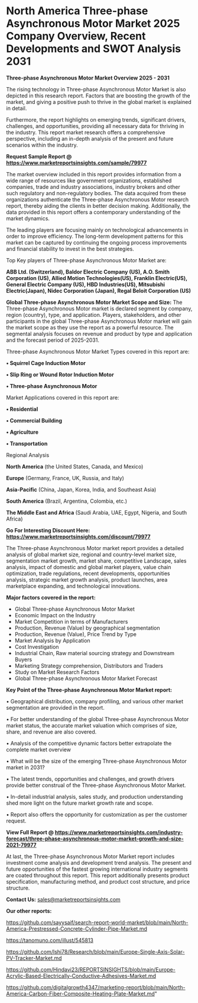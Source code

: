 # North America Three-phase Asynchronous Motor Market 2025 Company Overview, Recent Developments and SWOT Analysis 2031

<Strong> Three-phase Asynchronous Motor Market Overview 2025 - 2031</strong>

The rising technology in Three-phase Asynchronous Motor Market is also depicted in this research report. Factors that are boosting the growth of the market, and giving a positive push to thrive in the global market is explained in detail.

Furthermore, the report highlights on emerging trends, significant drivers, challenges, and opportunities, providing all necessary data for thriving in the industry. This report market research offers a comprehensive perspective, including an in-depth analysis of the present and future scenarios within the industry.

<strong>Request Sample Report @ <a href=https://www.marketreportsinsights.com/sample/79977>https://www.marketreportsinsights.com/sample/79977</a></strong>

The market overview included in this report provides information from a wide range of resources like government organizations, established companies, trade and industry associations, industry brokers and other such regulatory and non-regulatory bodies. The data acquired from these organizations authenticate the Three-phase Asynchronous Motor research report, thereby aiding the clients in better decision making. Additionally, the data provided in this report offers a contemporary understanding of the market dynamics.

The leading players are focusing mainly on technological advancements in order to improve efficiency. The long-term development patterns for this market can be captured by continuing the ongoing process improvements and financial stability to invest in the best strategies.

Top Key players of Three-phase Asynchronous Motor Market are:

<strong>ABB Ltd. (Switzerland), Baldor Electric Company (US), A.O. Smith Corporation (US), Allied Motion Technologies(US), Franklin Electric(US), General Electric Company (US), HBD Industries(US), Mitsubishi Electric(Japan), Nidec Corporation (Japan), Regal Beloit Corporation (US)</strong>

<strong><b>Global Three-phase Asynchronous Motor Market Scope and Size:</b></strong>
The Three-phase Asynchronous Motor market is declared segment by company, region (country), type, and application. Players, stakeholders, and other participants in the global Three-phase Asynchronous Motor market will gain the market scope as they use the report as a powerful resource. The segmental analysis focuses on revenue and product by type and application and the forecast period of 2025-2031.

Three-phase Asynchronous Motor Market Types covered in this report are:

<strong>• Squirrel Cage Induction Motor

• Slip Ring or Wound Rotor Induction Motor

• Three-phase Asynchronous Motor</strong>

Market Applications covered in this report are:

<strong>• Residential

• Commercial Building

• Agriculture

• Transportation</strong> 

Regional Analysis

<strong>North America</strong> (the United States, Canada, and Mexico)

<strong>Europe</strong> (Germany, France, UK, Russia, and Italy)

<strong>Asia-Pacific</strong> (China, Japan, Korea, India, and Southeast Asia)

<strong>South America</strong> (Brazil, Argentina, Colombia, etc.)

<strong>The Middle East and Africa</strong> (Saudi Arabia, UAE, Egypt, Nigeria, and South Africa)

<strong>Go For Interesting Discount Here: <a href=https://www.marketreportsinsights.com/discount/79977>https://www.marketreportsinsights.com/discount/79977</a></strong>

The Three-phase Asynchronous Motor market report provides a detailed analysis of global market size, regional and country-level market size, segmentation market growth, market share, competitive Landscape, sales analysis, impact of domestic and global market players, value chain optimization, trade regulations, recent developments, opportunities analysis, strategic market growth analysis, product launches, area marketplace expanding, and technological innovations.

<strong><b>Major factors covered in the report:</b></strong>
<ul>
  <li>Global Three-phase Asynchronous Motor Market </li>
  <li>Economic Impact on the Industry</li>
  <li>Market Competition in terms of Manufacturers</li>
  <li>Production, Revenue (Value) by geographical segmentation</li>
  <li>Production, Revenue (Value), Price Trend by Type</li>
  <li>Market Analysis by Application</li>
  <li>Cost Investigation</li>
  <li>Industrial Chain, Raw material sourcing strategy and Downstream Buyers</li>
  <li>Marketing Strategy comprehension, Distributors and Traders</li>
  <li>Study on Market Research Factors</li>
  <li>Global Three-phase Asynchronous Motor Market Forecast</li>
</ul>

<strong><b>Key Point of the Three-phase Asynchronous Motor Market report:</b></strong>

• Geographical distribution, company profiling, and various other market segmentation are provided in the report.

• For better understanding of the global Three-phase Asynchronous Motor market status, the accurate market valuation which comprises of size, share, and revenue are also covered.

• Analysis of the competitive dynamic factors better extrapolate the complete market overview

• What will be the size of the emerging Three-phase Asynchronous Motor market in 2031?

• The latest trends, opportunities and challenges, and growth drivers provide better construal of the Three-phase Asynchronous Motor Market.

• In-detail industrial analysis, sales study, and production understanding shed more light on the future market growth rate and scope.

• Report also offers the opportunity for customization as per the customer request.

<strong><b>View Full Report @ <a href=https://www.marketreportsinsights.com/industry-forecast/three-phase-asynchronous-motor-market-growth-and-size-2021-79977>https://www.marketreportsinsights.com/industry-forecast/three-phase-asynchronous-motor-market-growth-and-size-2021-79977</a></b></strong>


At last, the Three-phase Asynchronous Motor Market report includes investment come analysis and development trend analysis. The present and future opportunities of the fastest growing international industry segments are coated throughout this report. This report additionally presents product specification, manufacturing method, and product cost structure, and price structure.

<strong>Contact Us:</strong>
sales@marketreportsinsights.com

<strong>Our other reports:</strong>

<a href=https://github.com/sayysaif/search-report-world-market/blob/main/North-America-Prestressed-Concrete-Cylinder-Pipe-Market.md>https://github.com/sayysaif/search-report-world-market/blob/main/North-America-Prestressed-Concrete-Cylinder-Pipe-Market.md</a>

<a href=https://tanomuno.com/illust/545813>https://tanomuno.com/illust/545813</a>

<a href=https://github.com/Ishi78/Research/blob/main/Europe-Single-Axis-Solar-PV-Tracker-Market.md>https://github.com/Ishi78/Research/blob/main/Europe-Single-Axis-Solar-PV-Tracker-Market.md</a>

<a href=https://github.com/Hindavi23/REPORTSINSIGHTS/blob/main/Europe-Acrylic-Based-Electrically-Conductive-Adhesives-Market.md>https://github.com/Hindavi23/REPORTSINSIGHTS/blob/main/Europe-Acrylic-Based-Electrically-Conductive-Adhesives-Market.md</a>

<a href=https://github.com/digitalgrowth4347/marketing-report/blob/main/North-America-Carbon-Fiber-Composite-Heating-Plate-Market.md>https://github.com/digitalgrowth4347/marketing-report/blob/main/North-America-Carbon-Fiber-Composite-Heating-Plate-Market.md</a>"
